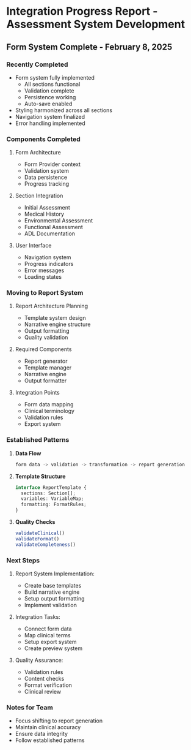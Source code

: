 # Integration Progress Report - Assessment System Development

## Form System Complete - February 8, 2025

### Recently Completed
- Form system fully implemented
  - All sections functional
  - Validation complete
  - Persistence working
  - Auto-save enabled
- Styling harmonized across all sections
- Navigation system finalized
- Error handling implemented

### Components Completed
1. Form Architecture
   - Form Provider context
   - Validation system
   - Data persistence
   - Progress tracking

2. Section Integration
   - Initial Assessment
   - Medical History
   - Environmental Assessment
   - Functional Assessment
   - ADL Documentation

3. User Interface
   - Navigation system
   - Progress indicators
   - Error messages
   - Loading states

### Moving to Report System
1. Report Architecture Planning
   - Template system design
   - Narrative engine structure
   - Output formatting
   - Quality validation

2. Required Components
   - Report generator
   - Template manager
   - Narrative engine
   - Output formatter

3. Integration Points
   - Form data mapping
   - Clinical terminology
   - Validation rules
   - Export system

### Established Patterns
1. **Data Flow**
   ```typescript
   form data -> validation -> transformation -> report generation
   ```

2. **Template Structure**
   ```typescript
   interface ReportTemplate {
     sections: Section[];
     variables: VariableMap;
     formatting: FormatRules;
   }
   ```

3. **Quality Checks**
   ```typescript
   validateClinical()
   validateFormat()
   validateCompleteness()
   ```

### Next Steps
1. Report System Implementation:
   - Create base templates
   - Build narrative engine
   - Setup output formatting
   - Implement validation

2. Integration Tasks:
   - Connect form data
   - Map clinical terms
   - Setup export system
   - Create preview system

3. Quality Assurance:
   - Validation rules
   - Content checks
   - Format verification
   - Clinical review

### Notes for Team
- Focus shifting to report generation
- Maintain clinical accuracy
- Ensure data integrity
- Follow established patterns